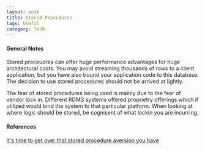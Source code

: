 ```yaml
---
layout: post
title: Stored Procedures
tags: Useful
category: Tech
---
```


####  General Notes ####

Stored proceudres can offer huge performance advantages for huge architectural costs. You may avoid streaming thousands of rows to a client application, but you have also bound your application code to this database. The decision to use stored procedures should not be arrived at lightly.

The fear of stored procedures being used is mainly due to the fear of vendor lock in. Different RDMS systems offered proprietry offerings which if utilized would bind the system to that particular platform. When looking at where logic should be stored, be cognisent of what lockin you are incurring.

#### References ####
[It's time to get over that stored procedure aversion you have](http://rob.conery.io/2015/02/21/its-time-to-get-over-that-stored-procedure-aversion-you-have/)  
